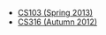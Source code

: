<div class="sixteen columns">

* [CS103 (Spring 2013)](https://personal.cis.strath.ac.uk/anders.claesson/cs103)
* [CS316 (Autumn 2012)](https://personal.cis.strath.ac.uk/anders.claesson/cs316)

</div>
